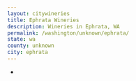```yaml
---
layout: citywineries
title: Ephrata Wineries
description: Wineries in Ephrata, WA
permalink: /washington/unknown/ephrata/
state: wa
county: unknown
city: ephrata
---
```

-
